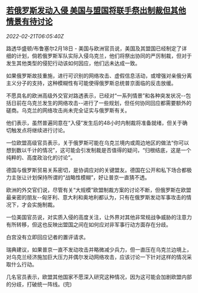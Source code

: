 <!--1645425063000-->
[若俄罗斯发动入侵 美国与盟国将联手祭出制裁但其他情景有待讨论](https://cn.reuters.com/article/usa-allies-likely-sanctions-0218-fri-idCNKBS2KQ0D6)
------

<div><i>2022-02-21T06:05:40Z</i></div><p>路透华盛顿/布鲁塞尔2月18日 - 美国与欧洲官员说，美国及其盟国已经制定了详细的计划，倘若俄罗斯军队实际入侵乌克兰，他们将祭出协同的严厉制裁，但对于发生其他类型的侵犯行动该如何因应，他们远未达成一致。</p><p>如果俄罗斯故技重施，进行可识别的网络攻击、虚假信息活动，或增强对亲俄分离主义分子的支持，这种模糊性有可能使得俄罗斯总统普京面临的反击放缓。</p><p>不愿具名的欧洲高级外交官对路透表示，已经对“一系列情景”和各种突发状况--包括日前在乌克兰发生的网络攻击--进行了一些规划，但任何协同回应都需要额外的磋商。乌克兰的网络攻击尚未完全证实与俄罗斯有关。</p><p>他们表示，虽然普遍同意在“入侵”发生后的48小时内制裁将准备就绪，但关于确切触发点将继续进行讨论。</p><p>一位欧盟高级官员表示，关于俄罗斯可能在乌克兰境内或周边地区的做法“你可以想到数以千计的情况”，这可能会引发制裁是否值得的疑问，“归根结底，这是一个纯粹的、高度政治化的讨论”。</p><p>德国与俄罗斯贸易关系密切，是协调应对的关键盟友。德国在公开和私下场合都极力主张让计划保持所谓的“战略性模糊”，好让普京一直猜不透。</p><p>欧洲的外交官们说，尽管有关“大规模”欧盟制裁方案的讨论不断，但俄罗斯在欧盟最亲密的朋友--匈牙利、意大利和奥地利都认为，只有在俄罗斯发动军事攻击的情况下，才会实施制裁。</p><p>一位美国官员说，对实质入侵的高度关注，让外界对其他非常规战争威胁的注意力有所转移，但这也反映出盟国之间在如何应对非军事行动方面存在分歧。</p><p>白宫没有立即回应记者的置评请求。</p><p>瑞典建议，如果普京一直不发动攻击并略微减少兵力，但一直压在乌克兰边境上，对乌克兰经济施加巨大压力并偶尔发动网络攻击，应该讨论一下针对这样的情况采取什么行动。</p><p>几名官员表示，欧盟其他国家不愿深入研究这种情况，因为这可能会加剧欧盟内部的分歧，打破统一阵线。(完)</p>
